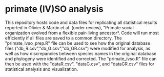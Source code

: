# primate (IV)SO analysis
 
 This repository hosts code and data files for replicating all statistical results reported in Olivier & Martin et al. (under review), "Primate social organization evolved from a flexible pair-living ancestor*. Code will run most efficiently if all files are saved to a common directory. The "primate_ivso_prep.R" file can be used to see how the original database files ("db_R.csv","db_G.csv","db_GR.csv") were modified for analysis, as well as how discrepancies between species names in the original database and phylogeny were identified and corrected. The "primate_ivso.R" file can then be used with the "dataR.csv", "dataG.csv", and "dataGR.csv" files for statistical analysis and visualization. 
